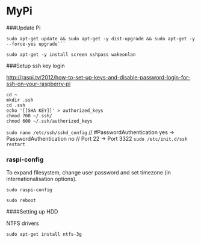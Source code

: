 # MyPi

###Update Pi

 ```
sudo apt-get update && sudo apt-get -y dist-upgrade && sudo apt-get -y --force-yes upgrade```

sudo apt-get -y install screen sshpass wakeonlan
```


###Setup ssh key login

http://raspi.tv/2012/how-to-set-up-keys-and-disable-password-login-for-ssh-on-your-raspberry-pi

```
cd ~
mkdir .ssh
cd .ssh
echo '[[SHA KEY]]' > authorized_keys
chmod 700 ~/.ssh/
chmod 600 ~/.ssh/authorized_keys
```
`sudo nano /etc/ssh/sshd_config` // #PasswordAuthentication yes -> PasswordAuthentication no
                                 // Port 22 -> Port 3322
`sudo /etc/init.d/ssh restart`


### raspi-config

To expand filesystem, change user password and set timezone (in internationalisation options).

`sudo raspi-config`

`sudo reboot`


####Setting up HDD


NTFS drivers
```
sudo apt-get install ntfs-3g
